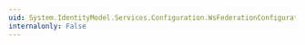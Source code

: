 ```yaml
---
uid: System.IdentityModel.Services.Configuration.WsFederationConfiguration.PassiveRedirectEnabled
internalonly: False
---
```

